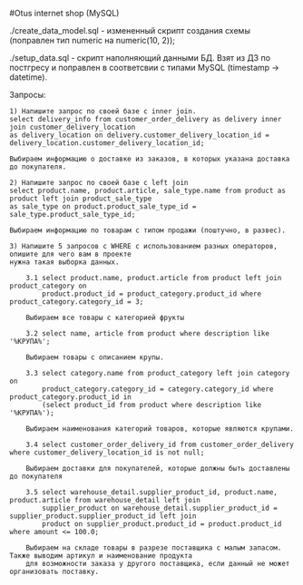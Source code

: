#Otus internet shop (MySQL)

./create_data_model.sql - измененный скрипт создания схемы (поправлен тип numeric на numeric(10, 2));

./setup_data.sql - скрипт наполняющий данными БД. Взят из ДЗ по постгресу и поправлен в соответсвии с типами MySQL 
    (timestamp -> datetime).

Запросы:
    
    1) Напишите запрос по своей базе с inner join.
    select delivery_info from customer_order_delivery as delivery inner join customer_delivery_location 
    as delivery_location on delivery.customer_delivery_location_id = delivery_location.customer_delivery_location_id;

    Выбираем информацию о доставке из заказов, в которых указана доставка до покупателя.

    2) Напишите запрос по своей базе с left join
    select product.name, product.article, sale_type.name from product as product left join product_sale_type 
    as sale_type on product.product_sale_type_id = sale_type.product_sale_type_id;

    Выбираем информацию по товарам с типом продажи (поштучно, в развес).

    3) Напишите 5 запросов с WHERE с использованием разных операторов, опишите для чего вам в проекте 
    нужна такая выборка данных.

        3.1 select product.name, product.article from product left join product_category on 
            product.product_id = product_category.product_id where product_category.category_id = 3;
        
        Выбираем все товары с категорией фрукты

        3.2 select name, article from product where description like '%КРУПА%';
        
        Выбираем товары с описанием крупы.

        3.3 select category.name from product_category left join category on 
            product_category.category_id = category.category_id where product_category.product_id in 
            (select product_id from product where description like '%КРУПА%');

        Выбираем наименования категорий товаров, которые являются крупами.

        3.4 select customer_order_delivery_id from customer_order_delivery where customer_delivery_location_id is not null;

        Выбираем доставки для покупателей, которые должны быть доставлены до покупателя

        3.5 select warehouse_detail.supplier_product_id, product.name, product.article from warehouse_detail left join 
            supplier_product on warehouse_detail.supplier_product_id = supplier_product.supplier_product_id left join 
            product on supplier_product.product_id = product.product_id where amount <= 100.0;
        
        Выбираем на складе товары в разрезе поставщика с малым запасом. Также выводим артикул и наименование продукта
        для возможности заказа у другого поставщика, если данный не может организовать поставку.